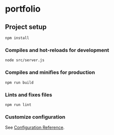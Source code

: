 # portfolio

## Project setup
```
npm install
```

### Compiles and hot-reloads for development
```
node src/server.js
```

### Compiles and minifies for production
```
npm run build
```

### Lints and fixes files
```
npm run lint
```

### Customize configuration
See [Configuration Reference](https://cli.vuejs.org/config/).
